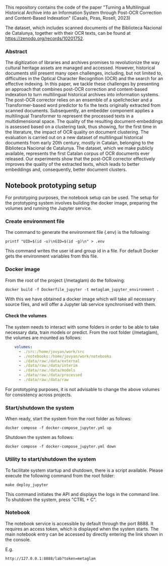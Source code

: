 This repository contains the code of the paper "Turning a Multilingual Historical Archive into an Information System through Post-OCR Correction and Content-Based Indexation" (Casals, Piras, Rosell, 2023)

The dataset, which includes scanned documents of the Biblioteca Nacional de Catalunya, together with their OCR texts, can be found at https://zenodo.org/records/10201752.

### Abstract

The digitization of libraries and archives promises to revolutionize the way cultural heritage
assets are managed and accessed. However, historical documents still present many open
challenges, including, but not limited to, difficulties in the Optical Character Recognition (OCR)
and the search for an effective indexing. In this paper, we tackle these challenges by presenting an
approach that combines post-OCR correction and content-based indexation to turn multilingual
historical archives into information systems. The post-OCR corrector relies on an ensemble of a
spellchecker and a Transformer-based word predictor to fix the texts originally extracted from
scanned documents. Subsequently, an embedder component applies a multilingual Transformer
to represent the processed texts in a multidimensional space. The quality of the resulting
document-embeddings is assessed based on a clustering task, thus showing, for the first time in
the literature, the impact of OCR quality on document clustering. The evaluation is carried
out on a new dataset of multilingual historical documents from early 20th century, mostly in
Catalan, belonging to the Biblioteca Nacional de Catalunya. The dataset, which we make
publicly available, represents the first Catalan corpus of OCR documents ever released. Our
experiments show that the post-OCR corrector effectively improves the quality of the extracted
texts, which leads to better embeddings and, consequently, better document clusters.

## Notebook prototyping setup

For prototyping purposes, the notebook setup can be used. The setup for the
prototyping system involves building the docker image, preparing the volumes
and running the Jupyter service.

### Create environment file 

The command to generate the environment file (.env) is the following:

```commandline
printf "UID=$(id -u)\nGID=$(id -g)\n" > .env 
```

This command writes the user id and group id in a file. For default Docker 
gets the environment variables from this file.

### Docker image

From the root of the project (/metaglam) do the following:

```commandline
docker build -f Dockerfile_jupyter -t metaglam_jupyter_environment .
```

With this we have obtained a docker image which will take all necessary source
files, and will offer a Jupyter lab service synchronised with them.

#### Check the volumes

The system needs to interact with some folders in order to be able to take
necessary data, train models or predict. From the root folder (/metaglam), the
volumes are mounted as follows:

```yaml
    volumes:
      - ./src:/home/jovyan/work/src
      - ./notebooks:/home/jovyan/work/notebooks
      - ./data/raw:/data/external
      - ./data/raw:/data/interim
      - ./data/raw:/data/models
      - ./data/raw:/data/processed
      - ./data/raw:/data/raw
```

For prototyping purposes, it is not advisable to change the above volumes for
consistency across projects.

### Start/shutdown the system

When ready, start the system from the root folder as follows:

```commandline
docker compose -f docker-compose_jupyter.yml up
```

Shutdown the system as follows:

```commandline
docker compose -f docker-compose_jupyter.yml down
```

### Utility to start/shutdown the system

To facilitate system startup and shutdown, there is a script available. 
Please execute the following command from the root folder:

```commandline
make deploy_jupyter
```

This command initiates the API and displays the logs in the command line. 
To shutdown the system, press "CTRL + C".

### Notebook

The notebook service is accessible by default through the port 8888. It
requires an access token, which is displayed when the system starts. The main
notebook entry can be accessed by directly entering the link shown in
the console.

E.g.

```
http://127.0.0.1:8888/lab?token=metaglam
```

